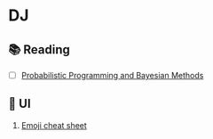 # DJ
## :books: Reading
  - [ ] [Probabilistic Programming and Bayesian Methods](https://github.com/CamDavidsonPilon/Probabilistic-Programming-and-Bayesian-Methods-for-Hackers)

## :art: UI
  1. [Emoji cheat sheet](http://www.emoji-cheat-sheet.com/)
